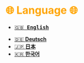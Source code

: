 # <span style="color:orange">**🌐 Language 🌐** 
</span>

- [<pre>
:uk:    **English**
</pre>](https://github.com/MohammadHoseinAbootalebi/Flutter-Developer/tree/main/English)
- [:de: **Deutsch**](https://github.com/MohammadHoseinAbootalebi/Flutter-Developer/tree/main/Deutsch)
- [:jp: **日本**](https://github.com/MohammadHoseinAbootalebi/Flutter-Developer/tree/main/%E6%97%A5%E6%9C%AC)
- [:kr: **한국어**](https://github.com/MohammadHoseinAbootalebi/Flutter-Developer/tree/main/%ED%95%9C%EA%B5%AD%EC%96%B4)
